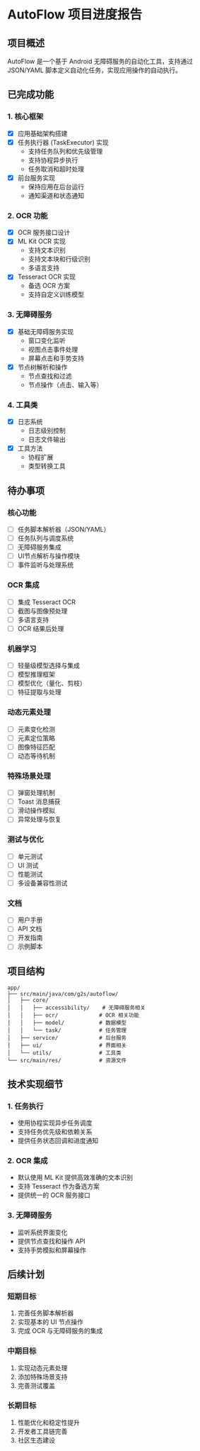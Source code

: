 # AutoFlow 项目进度报告

## 项目概述
AutoFlow 是一个基于 Android 无障碍服务的自动化工具，支持通过 JSON/YAML 脚本定义自动化任务，实现应用操作的自动执行。

## 已完成功能

### 1. 核心框架
- [x] 应用基础架构搭建
- [x] 任务执行器 (TaskExecutor) 实现
  - 支持任务队列和优先级管理
  - 支持协程异步执行
  - 任务取消和超时处理
- [x] 前台服务实现
  - 保持应用在后台运行
  - 通知渠道和状态通知

### 2. OCR 功能
- [x] OCR 服务接口设计
- [x] ML Kit OCR 实现
  - 支持文本识别
  - 支持文本块和行级识别
  - 多语言支持
- [x] Tesseract OCR 实现
  - 备选 OCR 方案
  - 支持自定义训练模型

### 3. 无障碍服务
- [x] 基础无障碍服务实现
  - 窗口变化监听
  - 视图点击事件处理
  - 屏幕点击和手势支持
- [x] 节点树解析和操作
  - 节点查找和过滤
  - 节点操作（点击、输入等）

### 4. 工具类
- [x] 日志系统
  - 日志级别控制
  - 日志文件输出
- [x] 工具方法
  - 协程扩展
  - 类型转换工具

## 待办事项

### 核心功能
- [ ] 任务脚本解析器（JSON/YAML）
- [ ] 任务队列与调度系统
- [ ] 无障碍服务集成
- [ ] UI节点解析与操作模块
- [ ] 事件监听与处理系统

### OCR 集成
- [ ] 集成 Tesseract OCR
- [ ] 截图与图像预处理
- [ ] 多语言支持
- [ ] OCR 结果后处理

### 机器学习
- [ ] 轻量级模型选择与集成
- [ ] 模型推理框架
- [ ] 模型优化（量化、剪枝）
- [ ] 特征提取与处理

### 动态元素处理
- [ ] 元素变化检测
- [ ] 元素定位策略
- [ ] 图像特征匹配
- [ ] 动态等待机制

### 特殊场景处理
- [ ] 弹窗处理机制
- [ ] Toast 消息捕获
- [ ] 滑动操作模拟
- [ ] 异常处理与恢复

### 测试与优化
- [ ] 单元测试
- [ ] UI 测试
- [ ] 性能测试
- [ ] 多设备兼容性测试

### 文档
- [ ] 用户手册
- [ ] API 文档
- [ ] 开发指南
- [ ] 示例脚本

## 项目结构
```
app/
├── src/main/java/com/g2s/autoflow/
│   ├── core/
│   │   ├── accessibility/    # 无障碍服务相关
│   │   ├── ocr/             # OCR 相关功能
│   │   ├── model/           # 数据模型
│   │   └── task/            # 任务管理
│   ├── service/             # 后台服务
│   ├── ui/                  # 界面相关
│   └── utils/               # 工具类
└── src/main/res/            # 资源文件
```

## 技术实现细节

### 1. 任务执行
- 使用协程实现异步任务调度
- 支持任务优先级和依赖关系
- 提供任务状态回调和进度通知

### 2. OCR 集成
- 默认使用 ML Kit 提供高效准确的文本识别
- 支持 Tesseract 作为备选方案
- 提供统一的 OCR 服务接口

### 3. 无障碍服务
- 监听系统界面变化
- 提供节点查找和操作 API
- 支持手势模拟和屏幕操作

## 后续计划

### 短期目标
1. 完善任务脚本解析器
2. 实现基本的 UI 节点操作
3. 完成 OCR 与无障碍服务的集成

### 中期目标
1. 实现动态元素处理
2. 添加特殊场景支持
3. 完善测试覆盖

### 长期目标
1. 性能优化和稳定性提升
2. 开发者工具链完善
3. 社区生态建设
